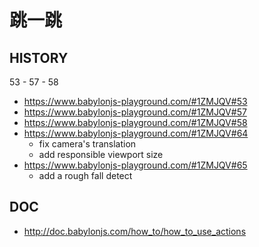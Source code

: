 # 跳一跳

## HISTORY

53 - 57 - 58

- https://www.babylonjs-playground.com/#1ZMJQV#53
- https://www.babylonjs-playground.com/#1ZMJQV#57
- https://www.babylonjs-playground.com/#1ZMJQV#58
- https://www.babylonjs-playground.com/#1ZMJQV#64
  - fix camera's translation
  - add responsible viewport size
- https://www.babylonjs-playground.com/#1ZMJQV#65
  - add a rough fall detect

## DOC

- http://doc.babylonjs.com/how_to/how_to_use_actions
